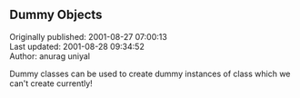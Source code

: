 ## Dummy Objects  
Originally published: 2001-08-27 07:00:13  
Last updated: 2001-08-28 09:34:52  
Author: anurag uniyal  
  
Dummy classes can be used to create dummy instances of class
which we can't create currently!